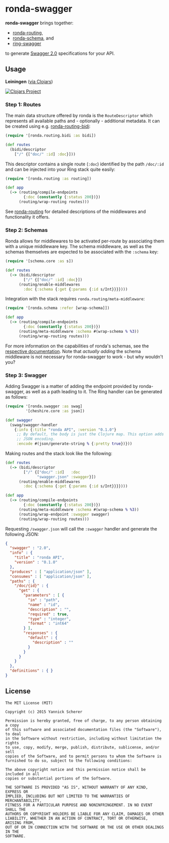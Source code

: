 # ronda-swagger

__ronda-swagger__ brings together:

- [ronda-routing][ronda-routing],
- [ronda-schema][ronda-schema], and
- [ring-swagger][ring-swagger]

to generate [Swagger 2.0][swagger2] specifications for your API.

[ronda-routing]: https://github.com/xsc/ronda-routing
[ronda-schema]: https://github.com/xsc/ronda-schema
[ring-swagger]: https://github.com/metosin/ring-swagger
[swagger2]: https://github.com/swagger-api/swagger-spec/blob/master/versions/2.0.md#specification

## Usage

__Leiningen__ ([via Clojars][clojars])

[![Clojars Project](http://clojars.org/ronda/swagger/latest-version.svg)][clojars]

[clojars]: https://clojars.org/ronda/swagger

### Step 1: Routes

The main data structure offered by ronda is the `RouteDescriptor` which
represents all available paths and - optionally - additional metadata. It can be
created using e.g. [ronda-routing-bidi][ronda-routing-bidi]:

```clojure
(require '[ronda.routing.bidi :as bidi])

(def routes
  (bidi/descriptor
    ["/" {["doc/" :id] :doc}]))
```

This descriptor contains a single route (`:doc`) identified by the path
`/doc/:id` and can be injected into your Ring stack quite easily:

```clojure
(require '[ronda.routing :as routing])

(def app
  (-> (routing/compile-endpoints
        {:doc (constantly {:status 200})})
      (routing/wrap-routing routes)))
```

See [ronda-routing][ronda-routing] for detailed descriptions of the middlewares
and functionality it offers.

[ronda-routing-bidi]: https://github.com/xsc/ronda-routing-bidi

### Step 2: Schemas

Ronda allows for middlewares to be activated per-route by associating them with
a unique middleware key. The schema middleware, as well as the schemas
themselves are expected to be associated with the `:schema` key:

```clojure
(require '[schema.core :as s])

(def routes
  (-> (bidi/descriptor
        ["/" {["doc/" :id] :doc}])
      (routing/enable-middlewares
        :doc {:schema {:get {:params {:id s/Int}}}})))
```

Integration with the stack requires `ronda.routing/meta-middleware`:

```clojure
(require '[ronda.schema :refer [wrap-schema]])

(def app
  (-> (routing/compile-endpoints
        {:doc (constantly {:status 200})})
      (routing/meta-middleware :schema #(wrap-schema % %3))
      (routing/wrap-routing routes)))
```

For more information on the capabilities of ronda's schemas, see the
[respective documentation][ronda-schema]. Note that _actually adding_ the schema
middleware is not necessary for ronda-swagger to work - but why wouldn't you?

### Step 3: Swagger

Adding Swagger is a matter of adding the endpoint provided by ronda-swagger, as
well as a path leading to it. The Ring handler can be generated as follows:

```clojure
(require '[ronda.swagger :as swag]
         '[cheshire.core :as json])

(def swagger
  (swag/swagger-handler
    {:info {:title "ronda API", :version "0.1.0"}
     ;; By default, the body is just the Clojure map. This option adds
     ;; JSON encoding.
     :encode #(json/generate-string % {:pretty true})}))
```

Making routes and the stack look like the following:

```clojure
(def routes
  (-> (bidi/descriptor
        ["/" {["doc/" :id]   :doc
              "swagger.json" :swagger}])
      (routing/enable-middlewares
        :doc {:schema {:get {:params {:id s/Int}}}})))

(def app
  (-> (routing/compile-endpoints
        {:doc (constantly {:status 200})})
      (routing/meta-middleware :schema #(wrap-schema % %3))
      (routing/wrap-endpoint :swagger swagger)
      (routing/wrap-routing routes)))
```

Requesting `/swagger.json` will call the `:swagger` handler and generate the
following JSON:

```json
{
  "swagger" : "2.0",
  "info" : {
    "title" : "ronda API",
    "version" : "0.1.0"
  },
  "produces" : [ "application/json" ],
  "consumes" : [ "application/json" ],
  "paths" : {
    "/doc/{id}" : {
      "get" : {
        "parameters" : [ {
          "in" : "path",
          "name" : "id",
          "description" : "",
          "required" : true,
          "type" : "integer",
          "format" : "int64"
        } ],
        "responses" : {
          "default" : {
            "description" : ""
          }
        }
      }
    }
  },
  "definitions" : { }
}
```

## License

```
The MIT License (MIT)

Copyright (c) 2015 Yannick Scherer

Permission is hereby granted, free of charge, to any person obtaining a copy
of this software and associated documentation files (the "Software"), to deal
in the Software without restriction, including without limitation the rights
to use, copy, modify, merge, publish, distribute, sublicense, and/or sell
copies of the Software, and to permit persons to whom the Software is
furnished to do so, subject to the following conditions:

The above copyright notice and this permission notice shall be included in all
copies or substantial portions of the Software.

THE SOFTWARE IS PROVIDED "AS IS", WITHOUT WARRANTY OF ANY KIND, EXPRESS OR
IMPLIED, INCLUDING BUT NOT LIMITED TO THE WARRANTIES OF MERCHANTABILITY,
FITNESS FOR A PARTICULAR PURPOSE AND NONINFRINGEMENT. IN NO EVENT SHALL THE
AUTHORS OR COPYRIGHT HOLDERS BE LIABLE FOR ANY CLAIM, DAMAGES OR OTHER
LIABILITY, WHETHER IN AN ACTION OF CONTRACT, TORT OR OTHERWISE, ARISING FROM,
OUT OF OR IN CONNECTION WITH THE SOFTWARE OR THE USE OR OTHER DEALINGS IN THE
SOFTWARE.
```
